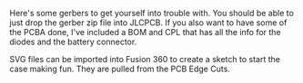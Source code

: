 Here's some gerbers to get yourself into trouble with. You should be able to just drop the gerber zip file into JLCPCB. If you also want to have some of the 
PCBA done, I've included a BOM and CPL that has all the info for the diodes and the battery connector.

SVG files can be imported into Fusion 360 to create a sketch to start the case making fun. They are pulled from the PCB Edge Cuts.


